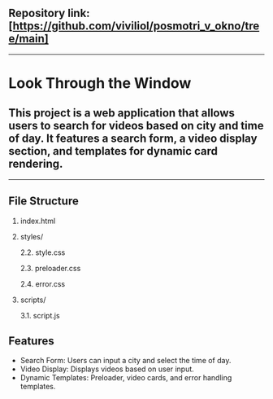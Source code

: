 ## Repository link: [https://github.com/viviliol/posmotri_v_okno/tree/main]

------ 

# Look Through the Window
## This project is a web application that allows users to search for videos based on city and time of day. It features a search form, a video display section, and templates for dynamic card rendering.

------ 

## File Structure

1. index.html
           
3. styles/
            
   2.2.  style.css
   
   2.3. preloader.css
   
   2.4. error.css
   
3. scripts/
   
    3.1. script.js      
    
## Features

* Search Form: Users can input a city and select the time of day.
* Video Display: Displays videos based on user input.
* Dynamic Templates: Preloader, video cards, and error handling templates.
